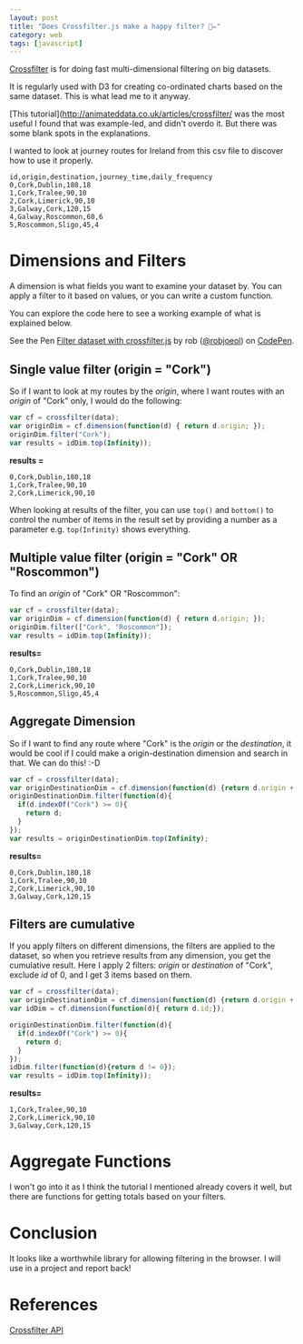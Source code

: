 ```yaml
---
layout: post
title: "Does Crossfilter.js make a happy filter? 💫✏️"
category: web
tags: [javascript]
---
```


[Crossfilter](https://square.github.io/crossfilter/) is for doing fast multi-dimensional filtering on big datasets.

It is regularly used with D3 for creating co-ordinated charts based on the same dataset. This is what lead me to it anyway.

[This tutorial](http://animateddata.co.uk/articles/crossfilter/ was the most useful I found that was example-led, and didn't overdo it. But there was some blank spots in the explanations.

I wanted to look at journey routes for Ireland from this csv file to discover how to use it properly.

```
id,origin,destination,journey_time,daily_frequency
0,Cork,Dublin,180,18
1,Cork,Tralee,90,10
2,Cork,Limerick,90,10
3,Galway,Cork,120,15
4,Galway,Roscommon,60,6
5,Roscommon,Sligo,45,4
```

# Dimensions and Filters

A dimension is what fields you want to examine your dataset by. You can apply a filter to it based on values, or you can write a custom function.

You can explore the code here to see a working example of what is explained below.

<p data-height="265" data-theme-id="0" data-slug-hash="qKOGvg" data-default-tab="result" data-user="robjoeol" data-embed-version="2" data-pen-title="Filter dataset with crossfilter.js" class="codepen">See the Pen <a href="https://codepen.io/robjoeol/pen/qKOGvg/">Filter dataset with crossfilter.js</a> by rob (<a href="https://codepen.io/robjoeol">@robjoeol</a>) on <a href="https://codepen.io">CodePen</a>.</p>
<script async src="https://static.codepen.io/assets/embed/ei.js"></script>

## Single value filter (origin = "Cork")

So if I want to look at my routes by the *origin*, where I want routes with an *origin* of "Cork" only, I would do the following:

```javascript
var cf = crossfilter(data);
var originDim = cf.dimension(function(d) { return d.origin; });
originDim.filter("Cork");
var results = idDim.top(Infinity));
```

**results =**
```
0,Cork,Dublin,180,18
1,Cork,Tralee,90,10
2,Cork,Limerick,90,10
```

When looking at results of the filter, you can use ```top()``` and ```bottom()``` to control the number of items in the result set by providing a number as a parameter e.g. ```top(Infinity)``` shows everything.

## Multiple value filter (origin = "Cork" OR "Roscommon")

To find an *origin* of "Cork" OR "Roscommon":

```javascript
var cf = crossfilter(data);
var originDim = cf.dimension(function(d) { return d.origin; });
originDim.filter(["Cork", "Roscommon"]);
var results = idDim.top(Infinity));
```

**results=**
```
0,Cork,Dublin,180,18
1,Cork,Tralee,90,10
2,Cork,Limerick,90,10
5,Roscommon,Sligo,45,4
```

## Aggregate Dimension

So if I want to find any route where "Cork" is the *origin* or the *destination*, it would be cool if I could make a origin-destination dimension and search in that. We can do this! :-D

```javascript
var cf = crossfilter(data);
var originDestinationDim = cf.dimension(function(d) {return d.origin + '-' + d.destination;});
originDestinationDim.filter(function(d){
  if(d.indexOf("Cork") >= 0){
    return d;
  }
});
var results = originDestinationDim.top(Infinity);
```

**results=**
```
0,Cork,Dublin,180,18
1,Cork,Tralee,90,10
2,Cork,Limerick,90,10
3,Galway,Cork,120,15
```

## Filters are cumulative

If you apply filters on different dimensions, the filters are applied to the dataset, so when you retrieve results from any dimension, you get the cumulative result. Here I apply 2 filters: *origin* or *destination* of "Cork", exclude *id* of 0, and I get 3 items based on them.

```javascript
var cf = crossfilter(data);
var originDestinationDim = cf.dimension(function(d) {return d.origin + '-' + d.destination;});
var idDim = cf.dimension(function(d){ return d.id;});

originDestinationDim.filter(function(d){
  if(d.indexOf("Cork") >= 0){
    return d;
  }
});
idDim.filter(function(d){return d != 0});
var results = idDim.top(Infinity));
```

**results=**
```
1,Cork,Tralee,90,10
2,Cork,Limerick,90,10
3,Galway,Cork,120,15
```

# Aggregate Functions

I won't go into it as I think the tutorial I mentioned already covers it well, but there are functions for getting totals based on your filters.

# Conclusion

It looks like a worthwhile library for allowing filtering in the browser. I will use in a project and report back!

# References

[Crossfilter API](https://github.com/square/crossfilter/wiki/API-Reference)
